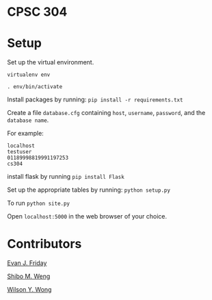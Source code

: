 CPSC 304
========

Setup
=====
Set up the virtual environment.

`virtualenv env`

`. env/bin/activate`

Install packages by running: `pip install -r requirements.txt`

Create a file `database.cfg` containing `host`, `username`, `password`, and the `database name`.

For example:
```
localhost
testuser
01189998819991197253
cs304
```

install flask by running `pip install Flask`

Set up the appropriate tables by running: `python setup.py`

To run `python site.py`

Open `localhost:5000` in the web browser of your choice.

Contributors
============

[Evan J. Friday](https://github.com/EvanFriday)

[Shibo M. Weng](https://github.com/SMWTLM)

[Wilson Y. Wong](https://github.com/wywong)
